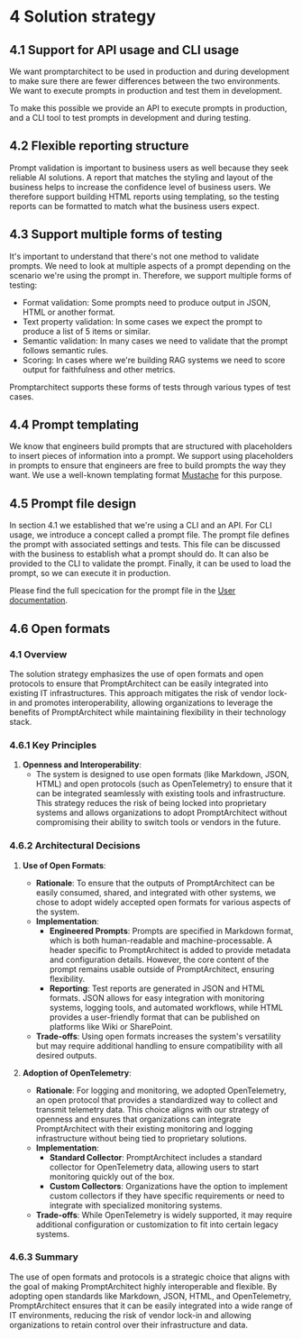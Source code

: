 # 4 Solution strategy

## 4.1 Support for API usage and CLI usage

We want promptarchitect to be used in production and during development to make sure there are fewer differences between the two environments. We want to execute prompts in production and test them in development.

To make this possible we provide an API to execute prompts in production, and a CLI tool to test prompts in development and during testing.

## 4.2 Flexible reporting structure

Prompt validation is important to business users as well because they seek reliable AI solutions. A report that matches the styling and layout of the business helps to increase the confidence level of business users. We therefore support building HTML reports using templating, so the testing reports can be formatted to match what the business users expect.

## 4.3 Support multiple forms of testing

It's important to understand that there's not one method to validate prompts. We need to look at multiple aspects of a
prompt depending on the scenario we're using the prompt in. Therefore, we support multiple forms of testing:

- Format validation: Some prompts need to produce output in JSON, HTML or another format.
- Text property validation: In some cases we expect the prompt to produce a list of 5 items or similar.
- Semantic validation: In many cases we need to validate that the prompt follows semantic rules.
- Scoring: In cases where we're building RAG systems we need to score output for faithfulness and other metrics.

Promptarchitect supports these forms of tests through various types of test cases.

## 4.4 Prompt templating

We know that engineers build prompts that are structured with placeholders to insert pieces of information into a prompt. We support using placeholders in prompts to ensure that engineers are free to build prompts the way they want.
We use a well-known templating format [Mustache](https://mustache.github.io/) for this purpose.

## 4.5 Prompt file design

In section 4.1 we established that we're using a CLI and an API. For CLI usage, we introduce a concept called a prompt file. The prompt file defines the prompt with associated settings and tests. This file can be discussed with the business to establish what a prompt should do. It can also be provided to the CLI to validate the prompt. Finally, it can be used to load the prompt, so we can execute it in production.

Please find the full specication for the prompt file in the [User documentation](../user/).

## 4.6 Open formats

### 4.1 Overview

The solution strategy emphasizes the use of open formats and open protocols to ensure that PromptArchitect can be easily integrated into existing IT infrastructures. This approach mitigates the risk of vendor lock-in and promotes interoperability, allowing organizations to leverage the benefits of PromptArchitect while maintaining flexibility in their technology stack.

### 4.6.1 Key Principles

1. **Openness and Interoperability**:
   - The system is designed to use open formats (like Markdown, JSON, HTML) and open protocols (such as OpenTelemetry) to ensure that it can be integrated seamlessly with existing tools and infrastructure. This strategy reduces the risk of being locked into proprietary systems and allows organizations to adopt PromptArchitect without compromising their ability to switch tools or vendors in the future.

### 4.6.2 Architectural Decisions

1. **Use of Open Formats**:
   - **Rationale**: To ensure that the outputs of PromptArchitect can be easily consumed, shared, and integrated with other systems, we chose to adopt widely accepted open formats for various aspects of the system.
   - **Implementation**:
     - **Engineered Prompts**: Prompts are specified in Markdown format, which is both human-readable and machine-processable. A header specific to PromptArchitect is added to provide metadata and configuration details. However, the core content of the prompt remains usable outside of PromptArchitect, ensuring flexibility.
     - **Reporting**: Test reports are generated in JSON and HTML formats. JSON allows for easy integration with monitoring systems, logging tools, and automated workflows, while HTML provides a user-friendly format that can be published on platforms like Wiki or SharePoint.
   - **Trade-offs**: Using open formats increases the system's versatility but may require additional handling to ensure compatibility with all desired outputs.

2. **Adoption of OpenTelemetry**:
   - **Rationale**: For logging and monitoring, we adopted OpenTelemetry, an open protocol that provides a standardized way to collect and transmit telemetry data. This choice aligns with our strategy of openness and ensures that organizations can integrate PromptArchitect with their existing monitoring and logging infrastructure without being tied to proprietary solutions.
   - **Implementation**:
     - **Standard Collector**: PromptArchitect includes a standard collector for OpenTelemetry data, allowing users to start monitoring quickly out of the box.
     - **Custom Collectors**: Organizations have the option to implement custom collectors if they have specific requirements or need to integrate with specialized monitoring systems.
   - **Trade-offs**: While OpenTelemetry is widely supported, it may require additional configuration or customization to fit into certain legacy systems.

### 4.6.3 Summary

The use of open formats and protocols is a strategic choice that aligns with the goal of making PromptArchitect highly interoperable and flexible. By adopting open standards like Markdown, JSON, HTML, and OpenTelemetry, PromptArchitect ensures that it can be easily integrated into a wide range of IT environments, reducing the risk of vendor lock-in and allowing organizations to retain control over their infrastructure and data.
